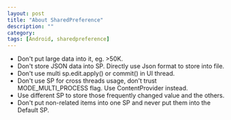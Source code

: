 ```yaml
---
layout: post
title: "About SharedPreference"
description: ""
category: 
tags: [Android, sharedpreference]
---
```

* Don't put large data into it, eg. >50K.
* Don't store JSON data into SP. Directly use Json format to store into file.
* Don't use multi sp.edit.apply() or commit() in UI thread.
* Don't use SP for cross threads usage, don't trust MODE_MULTI_PROCESS flag. Use ContentProvider instead.
* Use different SP to store those frequently changed value and the others.
* Don't put non-related items into one SP and never put them into the Default SP.
